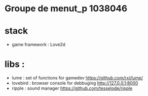 # Groupe de menut_p 1038046
# stack
- game framework : Love2d

# libs : <br>
- lume : set of functions for gamedev https://github.com/rxi/lume/
- lovebird : browser console for debbuging http://127.0.0.1:8000
- ripple : sound manager https://github.com/tesselode/ripple
